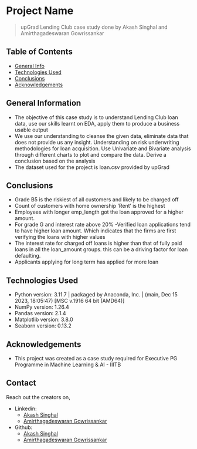 # Project Name
> upGrad Lending Club case study done by Akash Singhal and Amirthagadeswaran Gowrissankar


## Table of Contents
* [General Info](#general-information)
* [Technologies Used](#technologies-used)
* [Conclusions](#conclusions)
* [Acknowledgements](#acknowledgements)


## General Information
- The objective of this case study is to understand Lending Club loan data, use our skills learnt on EDA, apply them to produce a business usable output
- We use our understanding to cleanse the given data, eliminate data that does not provide us any insight. Understanding on risk underwriting methodologies for loan acquisition. Use Univariate and Bivariate analysis through different charts to plot and compare the data. Derive a conclusion based on the analysis
- The dataset used for the project is loan.csv provided by upGrad


## Conclusions
- Grade B5 is the riskiest of all customers and likely to be charged off
- Count of customers with home ownership ‘Rent’ is the highest
- Employees with longer emp_length got the loan approved for a higher amount.
- For grade G and interest rate above 20% -Verified loan applications tend to have higher loan amount. Which indicates that the firms are first verifying the loans with higher values
- The interest rate for charged off loans is higher than that of fully paid loans in all the loan_amount groups. this can be a driving factor for loan defaulting.
- Applicants applying for long term has applied for more loan





## Technologies Used
- Python version: 3.11.7 | packaged by Anaconda, Inc. | (main, Dec 15 2023, 18:05:47) [MSC v.1916 64 bit (AMD64)]
- NumPy version: 1.26.4
- Pandas version: 2.1.4
- Matplotlib version: 3.8.0
- Seaborn version: 0.13.2


<!-- As the libraries versions keep on changing, it is recommended to mention the version of library used in this project -->

## Acknowledgements
- This project was created as a case study required for Executive PG Programme in Machine Learning & AI - IIITB


## Contact
Reach out the creators on,
- Linkedin:
    - [Akash Singhal](https://www.linkedin.com/in/akashsinghal-mspowerplatform/)
    - [Amirthagadeswaran Gowrissankar](https://www.linkedin.com/in/amirth)
- Github:
    - [Akash Singhal](https://github.com/akashsinghal09)
    - [Amirthagadeswaran Gowrissankar]()  
